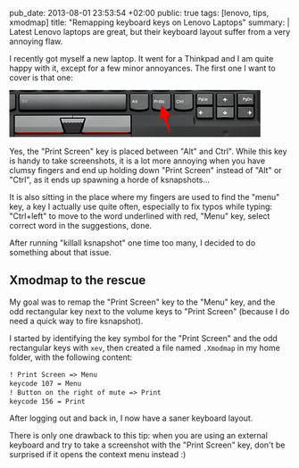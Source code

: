 pub_date: 2013-08-01 23:53:54 +02:00
public: true
tags: [lenovo, tips, xmodmap]
title: "Remapping keyboard keys on Lenovo Laptops"
summary: |
    Latest Lenovo laptops are great, but their keyboard layout suffer from a very annoying flaw.

I recently got myself a new laptop. It went for a Thinkpad and I am quite happy with it, except for a few minor annoyances. The first one I want to cover is that one:

![What is the "Print Screen" key doing there?!](keyboard.png)

Yes, the "Print Screen" key is placed between "Alt" and Ctrl". While this key is handy to take screenshots, it is a lot more annoying when you have clumsy fingers and end up holding down "Print Screen" instead of "Alt" or "Ctrl", as it ends up spawning a horde of ksnapshots...

It is also sitting in the place where my fingers are used to find the "menu" key, a key I actually use quite often, especially to fix typos while typing: "Ctrl+left" to move to the word underlined with red, "Menu" key, select correct word in the suggestions, done.

After running "killall ksnapshot" one time too many, I decided to do something about that issue.

## Xmodmap to the rescue

My goal was to remap the "Print Screen" key to the "Menu" key, and the odd rectangular key next to the volume keys to "Print Screen" (because I do need a quick way to fire ksnapshot).

I started by identifying the key symbol for the "Print Screen" and the odd rectangular keys with `xev`, then created a file named `.Xmodmap` in my home folder, with the following content:

    ! Print Screen => Menu
    keycode 107 = Menu
    ! Button on the right of mute => Print
    keycode 156 = Print

After logging out and back in, I now have a saner keyboard layout.

There is only one drawback to this tip: when you are using an external keyboard and try to take a screenshot with the "Print Screen" key, don't be surprised if it opens the context menu instead :)
